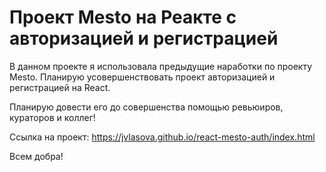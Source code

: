 # Проект Mesto на Реакте с авторизацией и регистрацией

В данном проекте я использовала предыдущие наработки по проекту Mesto.
Планирую усовершенствовать проект авторизацией и регистрацией на React.

Планирую довести его до совершенства помощью ревьюиров, кураторов и коллег!

Ссылка на проект: https://jvlasova.github.io/react-mesto-auth/index.html

Всем добра!
